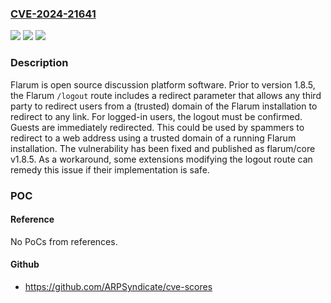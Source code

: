 ### [CVE-2024-21641](https://cve.mitre.org/cgi-bin/cvename.cgi?name=CVE-2024-21641)
![](https://img.shields.io/static/v1?label=Product&message=framework&color=blue)
![](https://img.shields.io/static/v1?label=Version&message=%3D%20%3C%201.8.5%20&color=brighgreen)
![](https://img.shields.io/static/v1?label=Vulnerability&message=CWE-601%3A%20URL%20Redirection%20to%20Untrusted%20Site%20('Open%20Redirect')&color=brighgreen)

### Description

Flarum is open source discussion platform software. Prior to version 1.8.5, the Flarum `/logout` route includes a redirect parameter that allows any third party to redirect users from a (trusted) domain of the Flarum installation to redirect to any link. For logged-in users, the logout must be confirmed. Guests are immediately redirected. This could be used by spammers to redirect to a web address using a trusted domain of a running Flarum installation. The vulnerability has been fixed and published as flarum/core v1.8.5. As a workaround, some extensions modifying the logout route can remedy this issue if their implementation is safe.

### POC

#### Reference
No PoCs from references.

#### Github
- https://github.com/ARPSyndicate/cve-scores


